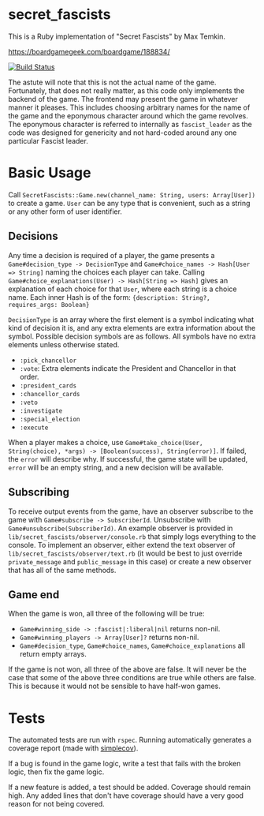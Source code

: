 # secret_fascists

This is a Ruby implementation of "Secret Fascists" by Max Temkin.

https://boardgamegeek.com/boardgame/188834/

[![Build Status](https://travis-ci.org/petertseng/secret_fascists.svg?branch=master)](https://travis-ci.org/petertseng/secret_fascists)

The astute will note that this is not the actual name of the game.
Fortunately, that does not really matter, as this code only implements the backend of the game.
The frontend may present the game in whatever manner it pleases.
This includes choosing arbitrary names for the name of the game and the eponymous character around which the game revolves.
The eponymous character is referred to internally as `fascist_leader` as the code was designed for genericity and not hard-coded around any one particular Fascist leader.

# Basic Usage

Call `SecretFascists::Game.new(channel_name: String, users: Array[User])` to create a game.
`User` can be any type that is convenient, such as a string or any other form of user identifier.

## Decisions

Any time a decision is required of a player, the game presents a `Game#decision_type -> DecisionType` and `Game#choice_names -> Hash[User => String]` naming the choices each player can take.
Calling `Game#choice_explanations(User) -> Hash[String => Hash]` gives an explanation of each choice for that `User`, where each string is a choice name.
Each inner Hash is of the form: `{description: String?, requires_args: Boolean}`

`DecisionType` is an array where the first element is a symbol indicating what kind of decision it is, and any extra elements are extra information about the symbol.
Possible decision symbols are as follows.
All symbols have no extra elements unless otherwise stated.

* `:pick_chancellor`
* `:vote`: Extra elements indicate the President and Chancellor in that order.
* `:president_cards`
* `:chancellor_cards`
* `:veto`
* `:investigate`
* `:special_election`
* `:execute`

When a player makes a choice, use `Game#take_choice(User, String(choice), *args) -> [Boolean(success), String(error)]`.
If failed, the `error` will describe why.
If successful, the game state will be updated, `error` will be an empty string, and a new decision will be available.

## Subscribing

To receive output events from the game, have an observer subscribe to the game with `Game#subscribe -> SubscriberId`.
Unsubscribe with `Game#unsubscribe(SubscriberId)`.
An example observer is provided in `lib/secret_fascists/observer/console.rb` that simply logs everything to the console.
To implement an observer, either extend the text observer of `lib/secret_fascists/observer/text.rb` (it would be best to just override `private_message` and `public_message` in this case) or create a new observer that has all of the same methods.

## Game end

When the game is won, all three of the following will be true:

* `Game#winning_side -> :fascist|:liberal|nil` returns non-nil.
* `Game#winning_players -> Array[User]?` returns non-nil.
* `Game#decision_type`, `Game#choice_names`, `Game#choice_explanations` all return empty arrays.

If the game is not won, all three of the above are false.
It will never be the case that some of the above three conditions are true while others are false.
This is because it would not be sensible to have half-won games.

# Tests

The automated tests are run with `rspec`.
Running automatically generates a coverage report (made with [simplecov](https://github.com/colszowka/simplecov)).

If a bug is found in the game logic, write a test that fails with the broken logic, then fix the game logic.

If a new feature is added, a test should be added.
Coverage should remain high.
Any added lines that don't have coverage should have a very good reason for not being covered.
